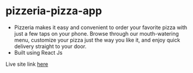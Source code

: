 # pizzeria-pizza-app
- Pizzeria makes it easy and convenient to order your favorite pizza with just a few taps on your phone. Browse through our mouth-watering menu, customize your pizza just the way you like it, and enjoy quick delivery straight to your door.  
- Built using React Js

Live site link <a href='https://pizzeria-pizza-app-sm.netlify.app/'>here</a>

